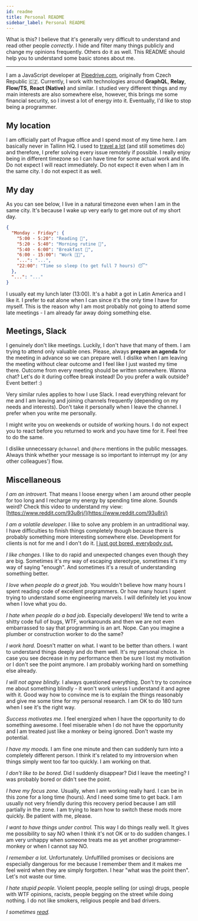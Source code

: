 ```yaml
---
id: readme
title: Personal README
sidebar_label: Personal README
---
```


<!-- Inspiration: http://randsinrepose.com/archives/how-to-rands/ -->

What is this? I believe that it's generally very difficult to understand and read other people _correctly_. I hide and filter many things publicly and change my opinions frequently. Others do it as well. This README should help you to understand some basic stones about me.

---

I am a JavaScript developer at [Pipedrive.com](https://www.pipedrive.com/), originally from Czech Republic 🇨🇿. Currently, I work with technologies around **GraphQL**, **Relay**, **Flow/TS**, **React (Native)** and similar. I studied very different things and my main interests are also somewhere else, however, this brings me some financial security, so I invest a lot of energy into it. Eventually, I'd like to stop being a programmer.

## My location

I am officially part of Prague office and I spend most of my time here. I am basically never in Tallinn HQ. I used to [travel a lot](https://nomadlist.com/@mrtnzlml) (and still sometimes do) and therefore, I prefer solving every issue remotely if possible. I really enjoy being in different timezone so I can have time for some actual work and life. Do not expect I will react immediately. Do not expect it even when I am in the same city. I do not expect it as well.

## My day

As you can see below, I live in a natural timezone even when I am in the same city. It's because I wake up very early to get more out of my short day.

```json
{
  "Monday - Friday": {
    "5:00 - 5:20": "Reading 📓",
    "5:20 - 5:40": "Morning rutine 🚿",
    "5:40 - 6:00": "Breakfast 🍳",
    "6:00 - 15:00": "Work 👨‍💻",
    "...": "...",
    "22:00": "Time so sleep (to get full 7 hours) 😴"
  },
  "...": "..."
}
```

I usually eat my lunch later (13:00). It's a habit a got in Latin America and I like it. I prefer to eat alone when I can since it's the only time I have for myself. This is the reason why I am most probably not going to attend some late meetings - I am already far away doing something else.

## Meetings, Slack

I genuinely don't like meetings. Luckily, I don't have that many of them. I am trying to attend only valuable ones. Please, always **prepare an agenda** for the meeting in advance so we can prepare well. I dislike when I am leaving the meeting without clear outcome and I feel like I just wasted my time there. Outcome from every meeting should be written somewhere. Wanna chat? Let's do it during coffee break instead! Do you prefer a walk outside? Event better! :)

Very similar rules applies to how I use Slack. I read everything relevant for me and I am leaving and joining channels frequently (depending on my needs and interests). Don't take it personally when I leave the channel. I prefer when you write me personally.

I might write you on weekends or outside of working hours. I do not expect you to react before you returned to work and you have time for it. Feel free to do the same.

I dislike unnecessary `@channel` and `@here` mentions in the public messages. Always think whether your message is so important to interrupt my (or any other colleagues') flow.

## Miscellaneous

_I am an introvert._ That means I loose energy when I am around other people for too long and I recharge my energy by spending time alone. Sounds weird? Check this video to understand my view: [https://www.reddit.com/93u8rj/](https://www.reddit.com/93u8rj/)

_I am a volatile developer._ I like to solve any problem in an untraditional way. I have difficulties to finish things completely though because there is probably something more interesting somewhere else. Development for clients is not for me and I don't do it. [I just got bored, everybody out.](https://youtu.be/cPEnRb6aaS4)

_I like changes._ I like to do rapid and unexpected changes even though they are big. Sometimes it's my way of escaping stereotype, sometimes it's my way of saying "enough". And sometimes it's a result of understanding something better.

_I love when people do a great job._ You wouldn't believe how many hours I spent reading code of excellent programmers. Or how many hours I spent trying to understand some engineering marvels. I will definitely let you know when I love what you do.

_I hate when people do a bad job._ Especially developers! We tend to write a shitty code full of bugs, WTF, workarounds and then we are not even embarrassed to say that programming is an art. Nope. Can you imagine a plumber or construction worker to do the same?

_I work hard._ Doesn't matter on what. I want to be better than others. I want to understand things deeply and do them well. It's my personal choice. In case you see decrease in my performance then be sure I lost my motivation or I don't see the point anymore. I am probably working hard on something else already.

_I will not agree blindly._ I always questioned everything. Don't try to convince me about something blindly - it won't work unless I understand it and agree with it. Good way how to convince me is to explain the things reasonably and give me some time for my personal research. I am OK to do 180 turn when I see it's the right way.

_Success motivates me._ I feel energized when I have the opportunity to do something awesome. I feel miserable when I do not have the opportunity and I am treated just like a monkey or being ignored. Don't waste my potential.

_I have my moods._ I am fine one minute and then can suddenly turn into a completely different person. I think it's related to my introversion when things simply went too far too quickly. I am working on that.

_I don't like to be bored._ Did I suddenly disappear? Did I leave the meeting? I was probably bored or didn't see the point.

_I have my focus zone._ Usually, when I am working really hard. I can be in this zone for a long time (hours). And I need some time to get back. I am usually not very friendly during this recovery period because I am still partially in the zone. I am trying to learn how to switch these mods more quickly. Be patient with me, please.

_I want to have things under control._ This way I do things really well. It gives me possibility to say NO when I think it's not OK or to do sudden changes. I am very unhappy when someone treats me as yet another programmer-monkey or when I cannot say NO.

_I remember a lot._ Unfortunately. Unfulfilled promises or decisions are especially dangerous for me because I remember them and it makes me feel weird when they are simply forgotten. I hear "what was the point then". Let's not waste our time.

_I hate stupid people._ Violent people, people selling (or using) drugs, people with WTF opinions, racists, people begging on the street while doing nothing. I do not like smokers, religious people and bad drivers.

_I sometimes [read](https://www.goodreads.com/review/list/84536346)._
